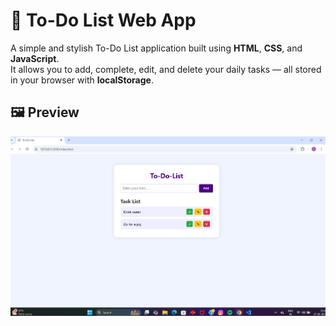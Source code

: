 # 📝 To-Do List Web App

A simple and stylish To-Do List application built using **HTML**, **CSS**, and **JavaScript**.  
It allows you to add, complete, edit, and delete your daily tasks — all stored in your browser with **localStorage**.
## 🖼️ Preview

![To-Do List Screenshot](screenshot.png)
